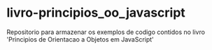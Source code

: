 # livro-principios_oo_javascript
Repositorio para armazenar os exemplos de codigo contidos no livro 'Principios de Orientacao a Objetos em JavaScript'
